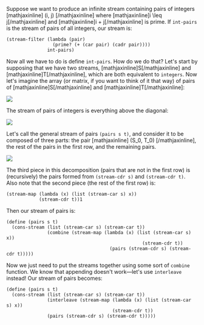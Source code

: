 Suppose we want to produce an infinite stream containing pairs of integers 
[mathjaxinline] (i, j) [/mathjaxinline] where [mathjaxinline]i \leq j[/mathjaxinline]
and [mathjaxinline]i + j[/mathjaxinline] is prime. If `int-pairs` is the stream of pairs of all
integers, our stream is:

```
(stream-filter (lambda (pair)
                 (prime? (+ (car pair) (cadr pair))))
               int-pairs)
```               

Now all we have to do is define `int-pairs`. How do we do that? Let's start by
supposing that we have two streams, [mathjaxinline]S[/mathjaxinline] and [mathjaxinline]T[/mathjaxinline],
which are both equivalent to `integers`. Now let's
imagine the array (or matrix, if you want to think of it that way) of pairs of
[mathjaxinline]S[/mathjaxinline] and [mathjaxinline]T[/mathjaxinline]:

![](http://mitpress.mit.edu/sites/default/files/sicp/full-text/book/ch3-Z-G-45.gif)

The stream of pairs of integers is everything above the diagonal:

![](http://mitpress.mit.edu/sites/default/files/sicp/full-text/book/ch3-Z-G-46.gif)

Let's call the general stream of pairs `(pairs s t)`, and consider it to be composed
of three parts: the pair [mathjaxinline] (S\_0, T\_0) [/mathjaxinline], the rest of the pairs in the first row, and
the remaining pairs.

![](http://mitpress.mit.edu/sites/default/files/sicp/full-text/book/ch3-Z-G-47.gif)

The third piece in this decomposition (pairs that are not in the first row) is
(recursively) the pairs formed from `(stream-cdr s)` and `(stream-cdr t)`.
Also note that the second piece (the rest of the first row) is:

```
(stream-map (lambda (x) (list (stream-car s) x))
            (stream-cdr t))1
```

Then our stream of pairs is:

```
(define (pairs s t)
  (cons-stream (list (stream-car s) (stream-car t))
               (combine (stream-map (lambda (x) (list (stream-car s) x))
                                                  (stream-cdr t))
                                      (pairs (stream-cdr s) (stream-cdr t)))))
```

Now we just need to put the streams together using some sort of `combine` function.
We know that appending doesn't work&mdash;let's use `interleave` instead! Our stream of pairs becomes:

```
(define (pairs s t)
  (cons-stream (list (stream-car s) (stream-car t))
               (interleave (stream-map (lambda (x) (list (stream-car s) x))
                                       (stream-cdr t))
               (pairs (stream-cdr s) (stream-cdr t)))))
```
